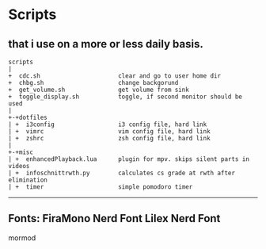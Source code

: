 # Scripts
that i use on a more or less daily basis.
---
```
scripts
|
+  cdc.sh                      clear and go to user home dir
+  chbg.sh                     change backgorund
+  get_volume.sh               get volume from sink 
+  toggle_display.sh           toggle, if second monitor should be used
|
+-+dotfiles
| +  i3config                  i3 config file, hard link
| +  vimrc                     vim config file, hard link
| +  zshrc                     zsh config file, hard link
|
+-+misc
| +  enhancedPlayback.lua      plugin for mpv. skips silent parts in videos 
| +  infoschnittrwth.py        calculates cs grade at rwth after elimination 
| +  timer                     simple pomodoro timer
```
---
Fonts: 	FiraMono Nerd Font
	Lilex Nerd Font
---
mormod
